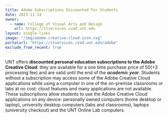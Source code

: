 ```yaml
---
title: Adobe Subscriptions Discounted for Students
date: 2023-11-14
owner:
  - name: College of Visual Arts and Design
    url: https://itservices.cvad.unt.edu
layout: single-links
image: "/img/adobe-creative-cloud-icon.svg"
portalurl: "https://itservices.cvad.unt.edu/adobe"
exclude_from_recent: true
---
```

UNT offers <b>discounted personal education subscriptions to the Adobe Creative Cloud</b>: they are available for a one time purchase price of $50 (+$3 processing fee) and are valid until the end of the <em style="font-weight: 600">academic year</em>. Students without a subscription may access some of the Adobe Creative Cloud applications while using a computer in one of the on-premise classrooms or labs at no cost: cloud features and many applications are not available. These subscriptions allow students to use the Adobe Creative Cloud applications on any device: personally owned computers (home desktop or laptop), university desktop computers (labs and classrooms), laptops (university checkout) and the UNT Online Lab computers.

